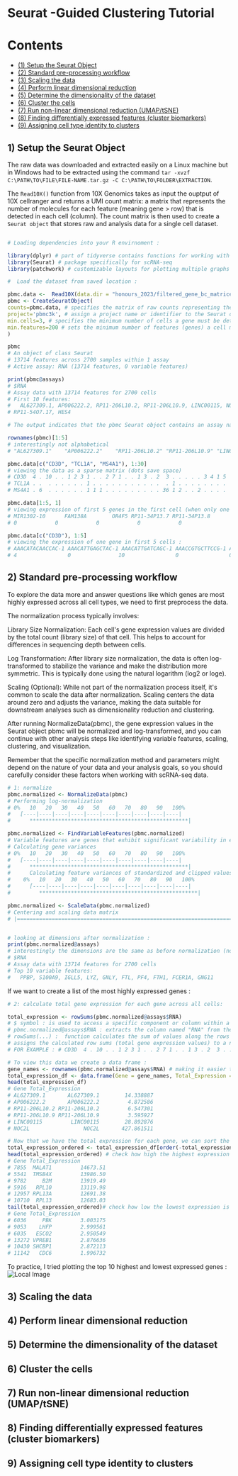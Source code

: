# Seurat -Guided Clustering Tutorial 
# Contents
- <span style="color: red;">[(1) Setup the Seurat Object](#section-1)</span>
- <span style="color: orange;">[(2) Standard pre-processing workflow](#section-2)</span>
- <span style="color: yellow;">[(3) Scaling the data](#section-3)</span>
- <span style="color: green;">[(4) Perform linear dimensional reduction](#section-4)</span>
- <span style="color: blue;">[(5) Determine the dimensionality of the dataset](#section-5)</span>
- <span style="color: indigo;">[(6) Cluster the cells](#section-6)</span>
- <span style="color: violet;">[(7) Run non-linear dimensional reduction (UMAP/tSNE)](#section-7)</span>
- <span style="color: purple;">[(8) Finding differentially expressed features (cluster biomarkers)](#section-8)</span>
- <span style="color: pink;">[(9) Assigning cell type identity to clusters](#section-9)</span>

## 1) Setup the Seurat Object 
The raw data was downloaded and extracted easily on a Linux machine but in Windows had to be extracted using the command ```tar -xvzf C:\PATH\TO\FILE\FILE-NAME.tar.gz -C C:\PATH\TO\FOLDER\EXTRACTION```.

The ```Read10X()``` function from 10X Genomics takes as input the ouptput of 10X cellranger and returns a UMI count matrix: a matrix that represents the number of molecules for each feature (meaning gene > row) that is detected in each cell (column). The count matrix is then used to create a ```Seurat object``` that stores raw and analysis data for a single cell dataset.

```R

# Loading dependencies into your R envirnoment : 

library(dplyr) # part of tidyverse contains functions for working with data frames 
library(Seurat) # package specifically for scRNA-seq
library(patchwork) # customizable layouts for plotting multiple graphs (ggplot2)

#  Load the dataset from saved location :

pbmc.data <-  Read10X(data.dir = "honours_2023/filtered_gene_bc_matrices/hg19/")
pbmc <- CreateSeuratObject(
counts=pbmc.data, # specifies the matrix of raw counts representing the gene expression data for each cell (row > gene, column > cell).
project='pbmc3k', # assign a project name or identifier to the Seurat objecT
min.cells=3, # specifies the minimum number of cells a gene must be detected in to be considered for inclusion in the analysis (FILTERS OUT GENES)
min.features=200 # sets the minimum number of features (genes) a cell must express to be considered for inclusion in the analysis (FILTERS OUT CELLS)
)

pbmc
# An object of class Seurat 
# 13714 features across 2700 samples within 1 assay 
# Active assay: RNA (13714 features, 0 variable features)

print(pbmc@assays)
# $RNA
# Assay data with 13714 features for 2700 cells
# First 10 features:
#   AL627309.1, AP006222.2, RP11-206L10.2, RP11-206L10.9, LINC00115, NOC2L, KLHL17, PLEKHN1,
# RP11-54O7.17, HES4

# The output indicates that the pbmc Seurat object contains an assay named "RNA" with # gene expression data for 13714 features (genes) across 2700 cells. The first 10 # feature names (genes) are listed in the output

rownames(pbmc)[1:5]
# interestingly not alphabetical 
# "AL627309.1"    "AP006222.2"    "RP11-206L10.2" "RP11-206L10.9" "LINC00115" 

pbmc.data[c("CD3D", "TCL1A", "MS4A1"), 1:30]
# viewing the data as a sparse matrix (dots save space)
# CD3D  4 . 10 . . 1 2 3 1 . . 2 7 1 . . 1 3 . 2  3 . . . . . 3 4 1 5
# TCL1A . .  . . . . . . 1 . . . . . . . . . . .  . 1 . . . . . . . .
# MS4A1 . 6  . . . . . . 1 1 1 . . . . . . . . . 36 1 2 . . 2 . . . .

pbmc.data[1:5, 1]
# viewing expression of first 5 genes in the first cell (when only one cell, no longer sparse matrix)
# MIR1302-10      FAM138A        OR4F5 RP11-34P13.7 RP11-34P13.8 
# 0            0            0            0            0

pbmc.data[c("CD3D"), 1:5]
# viewing the expression of one gene in first 5 cells : 
# AAACATACAACCAC-1 AAACATTGAGCTAC-1 AAACATTGATCAGC-1 AAACCGTGCTTCCG-1 AAACCGTGTATGCG-1 
# 4                0               10                0                0

```

## 2) Standard pre-processing workflow 

To explore the data more and answer questions like which genes are most highly expressed across all cell types, we need to first preprocess the data. 

The normalization process typically involves:

Library Size Normalization: Each cell's gene expression values are divided by the total count (library size) of that cell. This helps to account for differences in sequencing depth between cells.

Log Transformation: After library size normalization, the data is often log-transformed to stabilize the variance and make the distribution more symmetric. This is typically done using the natural logarithm (log2 or loge).

Scaling (Optional): While not part of the normalization process itself, it's common to scale the data after normalization. Scaling centers the data around zero and adjusts the variance, making the data suitable for downstream analyses such as dimensionality reduction and clustering.

After running NormalizeData(pbmc), the gene expression values in the Seurat object pbmc will be normalized and log-transformed, and you can continue with other analysis steps like identifying variable features, scaling, clustering, and visualization.

Remember that the specific normalization method and parameters might depend on the nature of your data and your analysis goals, so you should carefully consider these factors when working with scRNA-seq data.

```R
# 1: normalize 
pbmc.normalized <- NormalizeData(pbmc)
# Performing log-normalization
# 0%   10   20   30   40   50   60   70   80   90   100%
#   [----|----|----|----|----|----|----|----|----|----|
#      **************************************************|

pbmc.normalized <- FindVariableFeatures(pbmc.normalized)
# Variable features are genes that exhibit significant variability in expression across cells. Identifying these features is an important step in scRNA-seq analysis as it helps to focus subsequent analyses on genes that contribute the most to the heterogeneity between cells
# Calculating gene variances
# 0%   10   20   30   40   50   60   70   80   90   100%
#   [----|----|----|----|----|----|----|----|----|----|
#      **************************************************|
#      Calculating feature variances of standardized and clipped values
#    0%   10   20   30   40   50   60   70   80   90   100%
#      [----|----|----|----|----|----|----|----|----|----|
#         **************************************************|

pbmc.normalized <- ScaleData(pbmc.normalized)
# Centering and scaling data matrix
# |==============================================================================================| 100%


# looking at dimensions after normalization : 
print(pbmc.normalized@assays)
# interestingly the dimensions are the same as before normalization (normalization mainly adjusts the expression values of genes within each cell to make them comparable )
# $RNA
# Assay data with 13714 features for 2700 cells
# Top 10 variable features:
#   PPBP, S100A9, IGLL5, LYZ, GNLY, FTL, PF4, FTH1, FCER1A, GNG11


```

If we want to create a list of the most highly expressed genes : 

```R
# 2: calculate total gene expression for each gene across all cells:

total_expression <- rowSums(pbmc.normalized@assays$RNA)
# $ symbol : is used to access a specific component or column within a data structure
# pbmc.normalized@assays$RNA : extracts the column named "RNA" from the Seurat object pbmc.normalized
# rowSums(...) :  function calculates the sum of values along the rows of a matrix or data frame (total expression of each gene)
# assigns the calculated row sums (total gene expression values) to a new column named "total_expression" in the Seurat object
# FOR EXAMPLE : # CD3D  4 . 10 . . 1 2 3 1 . . 2 7 1 . . 1 3 . 2  3 . . . . . 3 4 1 5 <- row sum would calculate total expression of the CD3C gene

# To view this data we create a data frame : 
gene_names <- rownames(pbmc.normalized@assays$RNA) # making it easier to enter next command based on existing data set
total_expression_df <- data.frame(Gene = gene_names, Total_Expression = total_expression, row.names = NULL)
head(total_expression_df)
# Gene Total_Expression
# AL627309.1       AL627309.1        14.338887
# AP006222.2       AP006222.2         4.872586
# RP11-206L10.2 RP11-206L10.2         6.547301
# RP11-206L10.9 RP11-206L10.9         3.595927
# LINC00115         LINC00115        28.892876
# NOC2L                 NOC2L       427.861511

# Now that we have the total expression for each gene, we can sort the genes according to expression :
total_expression_ordered <- total_expression_df[order(-total_expression_df$Total_Expression), ] # Order the data frame by decreasing Total_Expression
head(total_expression_ordered) # check how high the highest expression is : 
# Gene Total_Expression
# 7855  MALAT1         14673.51
# 5541  TMSB4X         13986.50
# 9782     B2M         13919.49
# 5916   RPL10         13119.98
# 12957 RPL13A         12691.38
# 10710  RPL13         12683.03
tail(total_expression_ordered)# check how low the lowest expression is :
# Gene Total_Expression
# 6036     PBK         3.003175
# 9053    LHFP         2.999561
# 6035   ESCO2         2.950549
# 13272 VPREB1         2.876636
# 10430 SHCBP1         2.872113
# 11142   CDC6         1.996732
```
To practice, I tried plotting the top 10 highest and lowest expressed genes : 
![Local Image](pbmc_dataset.jpg)



## 3) Scaling the data 

## 4) Perform linear dimensional reduction 

## 5) Determine the dimensionality of the dataset

## 6) Cluster the cells 

## 7) Run non-linear dimensional reduction (UMAP/tSNE)

## 8) Finding differentially expressed features (cluster biomarkers) 

## 9) Assigning cell type identity to clusters 
